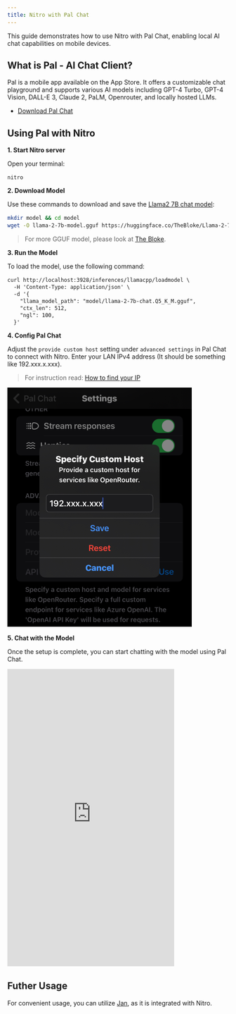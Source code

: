 ```yaml
---
title: Nitro with Pal Chat
---
```


This guide demonstrates how to use Nitro with Pal Chat, enabling local AI chat capabilities on mobile devices.

## What is Pal - AI Chat Client?

Pal is a mobile app available on the App Store. It offers a customizable chat playground and supports various AI models including GPT-4 Turbo, GPT-4 Vision, DALL-E 3, Claude 2, PaLM, Openrouter, and locally hosted LLMs.

- [Download Pal Chat](https://apps.apple.com/us/app/pal-ai-chat-client/id6447545085)

## Using Pal with Nitro

**1. Start Nitro server**

Open your terminal:
```
nitro
```

**2. Download Model**

Use these commands to download and save the [Llama2 7B chat model](https://huggingface.co/TheBloke/Llama-2-7B-Chat-GGUF/tree/main):

```bash
mkdir model && cd model
wget -O llama-2-7b-model.gguf https://huggingface.co/TheBloke/Llama-2-7B-Chat-GGUF/resolve/main/llama-2-7b-chat.Q5_K_M.gguf?download=true
```

> For more GGUF model, please look at [The Bloke](https://huggingface.co/TheBloke).

**3. Run the Model**

To load the model, use the following command:

```
curl http://localhost:3928/inferences/llamacpp/loadmodel \
  -H 'Content-Type: application/json' \
  -d '{
    "llama_model_path": "model/llama-2-7b-chat.Q5_K_M.gguf",
    "ctx_len": 512,
    "ngl": 100,
  }'
```

**4. Config Pal Chat**

Adjust the `provide custom host` setting under `advanced settings` in Pal Chat to connect with Nitro. Enter your LAN IPv4 address (It should be something like 192.xxx.x.xxx).

> For instruction read: [How to find your IP](https://support.microsoft.com/en-us/windows/find-your-ip-address-in-windows-f21a9bbc-c582-55cd-35e0-73431160a1b9)

![PalChat](img/pal.png)

**5. Chat with the Model**

Once the setup is complete, you can start chatting with the model using Pal Chat.

<iframe width="380" height="675" src="https://www.youtube.com/embed/pq9_f0p39Fg" frameborder="0" allow="accelerometer; autoplay; encrypted-media; gyroscope; picture-in-picture" allowfullscreen></iframe>

## Futher Usage

For convenient usage, you can utilize [Jan](https://jan.ai/), as it is integrated with Nitro.